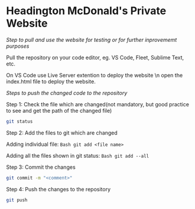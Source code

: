 # Headington McDonald's Private Website

*Step to pull and use the website for testing or for further inprovememt purposes*

Pull the repository on your code editor, eg. VS Code, Fleet, Sublime Text, etc.

On VS Code use Live Server extention to deploy the website \n open the index.html file to deploy the website.

_Steps to push the changed code to the repository_

Step 1: Check the file which are changed(not mandatory, but good practice to see and get the path of the changed file)

```Bash
git status
```

Step 2: Add the files to git which are changed

Adding individual file: ```Bash
git add <file name>```

Adding all the files shown in git status: ```Bash
git add --all```

Step 3: Commit the changes

```Bash
git commit -m "<comment>"
```

Step 4: Push the changes to the repository

```Bash
git push
```
